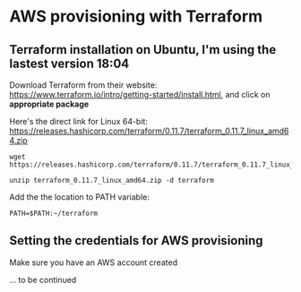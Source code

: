 # AWS provisioning with Terraform
## Terraform installation on Ubuntu, I'm using the lastest version 18:04


Download Terraform from their website: https://www.terraform.io/intro/getting-started/install.html, and click on **appropriate package**

Here's the direct link for Linux 64-bit: https://releases.hashicorp.com/terraform/0.11.7/terraform_0.11.7_linux_amd64.zip

```
wget https://releases.hashicorp.com/terraform/0.11.7/terraform_0.11.7_linux_amd64.zip

unzip terraform_0.11.7_linux_amd64.zip -d terraform
```

Add the the location to PATH variable:
```
PATH=$PATH:~/terraform
```


## Setting the credentials for AWS provisioning
Make sure you have an AWS account created


... to be continued

